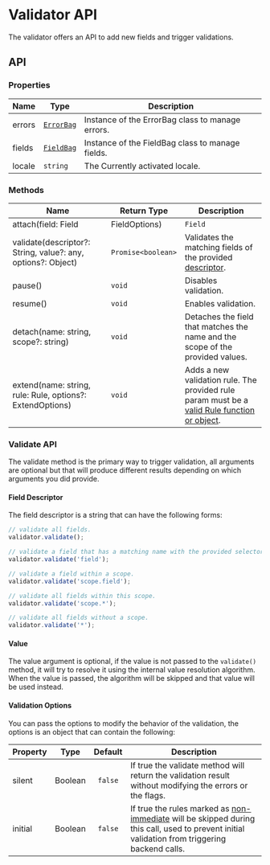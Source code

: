# Validator API

The validator offers an API to add new fields and trigger validations.

## API

### Properties

|Name  | Type  | Description  |
|---------|---------|---------|
| errors | [`ErrorBag`](/api/errorbag.md)| Instance of the ErrorBag class to manage errors. |
| fields     | [`FieldBag`](https://github.com/baianat/vee-validate/blob/master/src/core/fieldBag.js)| Instance of the FieldBag class to manage fields. |
| locale | `string` | The Currently activated locale. |

### Methods

|Name  | Return Type  |Description  |
|---------|---------|---------|
|attach(field: Field | FieldOptions) | `Field` | attaches a new field to the validator. |
| validate(descriptor?: String, value?: any, options?: Object) | `Promise<boolean>` | Validates the matching fields of the provided [descriptor](#field-descriptor). |
| pause() | `void` | Disables validation. |
| resume() | `void` | Enables validation. |
| detach(name: string, scope?: string) | `void` | Detaches the field that matches the name and the scope of the provided values. |
| extend(name: string, rule: Rule, options?: ExtendOptions) | `void` | Adds a new validation rule. The provided rule param must be a [valid Rule function or object](/guide/custom-rules.md). |

### Validate API

The validate method is the primary way to trigger validation, all arguments are optional but that will produce different results depending on which arguments you did provide.

#### Field Descriptor

The field descriptor is a string that can have the following forms:

```js
// validate all fields.
validator.validate();

// validate a field that has a matching name with the provided selector.
validator.validate('field');

// validate a field within a scope.
validator.validate('scope.field');

// validate all fields within this scope.
validator.validate('scope.*');

// validate all fields without a scope.
validator.validate('*');
```

#### Value

The value argument is optional, if the value is not passed to the `validate()` method, it will try to resolve it using the internal value resolution algorithm. When the value is passed, the algorithm will be skipped and that value will be used instead.

#### Validation Options

You can pass the options to modify the behavior of the validation, the options is an object that can contain the following:

|Property |Type       |Default    |Description  |
|---------|:---------:|:---------:|-------------|
|silent   | Boolean   | `false`   | If true the validate method will return the validation result without modifying the errors or the flags. |
|initial  | Boolean   | `false`   | If true the rules marked as [non-immediate](/guide/custom-rules.md#non-immediate-rules) will be skipped during this call, used to prevent initial validation from triggering backend calls. |
